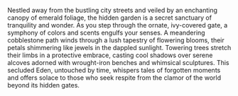 Nestled away from the bustling city streets and veiled by an enchanting canopy of emerald foliage, the hidden garden is a secret sanctuary of tranquility and wonder. As you step through the ornate, ivy-covered gate, a symphony of colors and scents engulfs your senses. A meandering cobblestone path winds through a lush tapestry of flowering blooms, their petals shimmering like jewels in the dappled sunlight. Towering trees stretch their limbs in a protective embrace, casting cool shadows over serene alcoves adorned with wrought-iron benches and whimsical sculptures. This secluded Eden, untouched by time, whispers tales of forgotten moments and offers solace to those who seek respite from the clamor of the world beyond its hidden gates.
